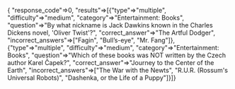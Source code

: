 {
"response_code"=>0,
 "results"=>[{"type"=>"multiple", "difficulty"=>"medium", "category"=>"Entertainment: Books", "question"=>"By what nickname is Jack Dawkins known in the Charles Dickens novel, &#039;Oliver Twist&#039;?", "correct_answer"=>"The Artful Dodger", "incorrect_answers"=>["Fagin", "Bull&rsquo;s-eye", "Mr. Fang"]}, {"type"=>"multiple", "difficulty"=>"medium", "category"=>"Entertainment: Books", "question"=>"Which of these books was NOT written by the Czech author Karel Čapek?", "correct_answer"=>"Journey to the Center of the Earth", "incorrect_answers"=>["The War with the Newts", "R.U.R. (Rossum&#039;s Universal Robots)", "Dashenka, or the Life of a Puppy"]}]}
